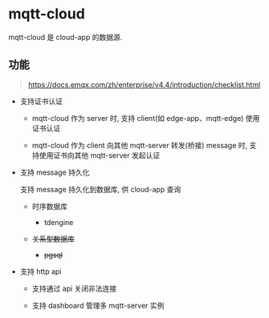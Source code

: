 # mqtt-cloud

mqtt-cloud 是 cloud-app 的数据源.

## 功能

> https://docs.emqx.com/zh/enterprise/v4.4/introduction/checklist.html

- 支持证书认证

    - mqtt-cloud 作为 server 时, 支持 client(如 edge-app、mqtt-edge) 使用证书认证

    - mqtt-cloud 作为 client 向其他 mqtt-server 转发(桥接) message 时, 支持使用证书向其他 mqtt-server 发起认证

- 支持 message 持久化

    支持 message 持久化到数据库, 供 cloud-app 查询

    - 时序数据库

        - tdengine

    <strike>

    - 关系型数据库

        - pgsql

    </strike>

- 支持 http api

    - 支持通过 api 关闭非法连接

    - 支持 dashboard 管理多 mqtt-server 实例
